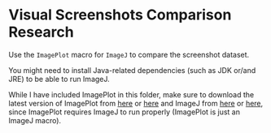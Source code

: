 # Visual Screenshots Comparison Research

Use the `ImagePlot` macro for `ImageJ` to compare the screenshot dataset.

You might need to install Java-related dependencies (such as JDK or/and JRE) to be able to run ImageJ.

While I have included ImagePlot in this folder, make sure to download the latest version of ImagePlot from [here](http://lab.softwarestudies.com/p/imageplot.html) or [here](https://github.com/culturevis/imageplot) and ImageJ from [here](https://imagej.net/Downloads) or [here](https://imagej.nih.gov/ij/download.html), since ImagePlot requires ImageJ to run properly (ImagePlot is just an ImageJ macro).